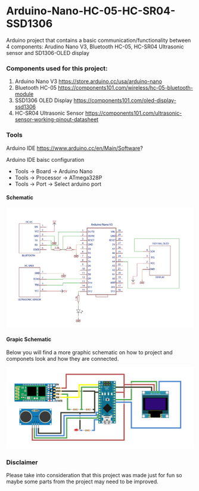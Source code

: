 # Arduino-Nano-HC-05-HC-SR04-SSD1306
Arduino project that contains a basic communication/functionality between 4 components: Arudino Nano V3, Bluetooth HC-05, HC-SR04 Ultrasonic sensor and SD1306-OLED display

### Components used for this project:
1. Arduino Nano V3
https://store.arduino.cc/usa/arduino-nano
2. Bluetooth HC-05
https://components101.com/wireless/hc-05-bluetooth-module
3. SSD1306 OLED Display
https://components101.com/oled-display-ssd1306
4. HC-SR04 Ultrasonic Sensor
https://components101.com/ultrasonic-sensor-working-pinout-datasheet
 
### Tools
Arduino IDE 
 https://www.arduino.cc/en/Main/Software?

Arduino IDE baisc configuration
- Tools -> Board -> Arduino Nano
- Tools -> Processor -> ATmega328P
- Tools -> Port -> Select arduino port

#### Schematic
![alt text](https://github.com/ManolescuSebastian/Arduino-Nano-HC-05-HC-SR04-SSD1306/blob/master/images/arduino_schematic.jpg)

#### Grapic Schematic

Below you will find a more graphic schematic on how to project and componets look and how they are connected.

![alt text](https://github.com/ManolescuSebastian/Arduino-Nano-HC-05-HC-SR04-SSD1306/blob/master/images/arduino_schematic_graphics.jpg)


### Disclaimer

Please take into consideration that this project was made just for fun so maybe some parts from the project may need to be improved.
